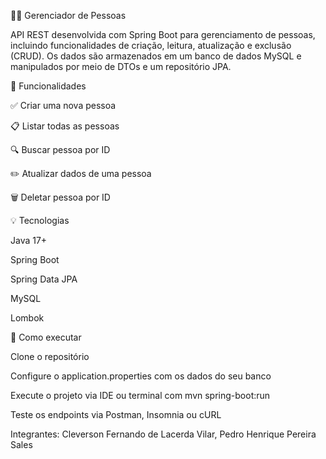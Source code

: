 🧑‍💻 Gerenciador de Pessoas

API REST desenvolvida com Spring Boot para gerenciamento de pessoas, incluindo funcionalidades de criação, leitura, atualização e exclusão (CRUD).
Os dados são armazenados em um banco de dados MySQL e manipulados por meio de DTOs e um repositório JPA.

🚀 Funcionalidades

✅ Criar uma nova pessoa

📋 Listar todas as pessoas

🔍 Buscar pessoa por ID

✏️ Atualizar dados de uma pessoa

🗑️ Deletar pessoa por ID

💡 Tecnologias

Java 17+

Spring Boot

Spring Data JPA

MySQL

Lombok

🔧 Como executar

Clone o repositório

Configure o application.properties com os dados do seu banco

Execute o projeto via IDE ou terminal com mvn spring-boot:run

Teste os endpoints via Postman, Insomnia ou cURL

Integrantes:  Cleverson Fernando de Lacerda Vilar, Pedro Henrique Pereira Sales 
